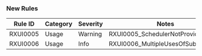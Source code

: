 ### New Rules

Rule ID | Category | Severity | Notes
--------|----------|----------|--------------------
RXUI0005| Usage    | Warning  | RXUI0005_SchedulerNotProvided
RXUI0006| Usage    | Info     | RXUI0006_MultipleUsesOfSubscribeOn
